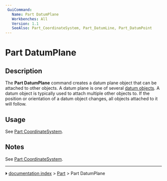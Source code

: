```yaml
---
 GuiCommand:
   Name: Part DatumPlane
   Workbenches: All
   Version: 1.1
   SeeAlso: Part_CoordinateSystem, Part_DatumLine, Part_DatumPoint
---
```


# Part DatumPlane

## Description

The **Part DatumPlane** command creates a datum plane object that can be attached to other objects. A datum plane is one of several [datum objects](Std_Base#Part_Datums.md). A datum object is typically used to attach multiple other objects to. If the position or orientation of a datum object changes, all objects attached to it will follow.

## Usage

See [Part CoordinateSystem](Part_CoordinateSystem#Usage.md).

## Notes

See [Part CoordinateSystem](Part_CoordinateSystem#Notes.md).



---
⏵ [documentation index](../README.md) > [Part](Part_Workbench.md) > Part DatumPlane
